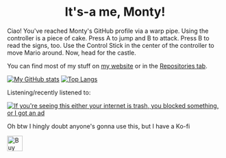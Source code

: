 <h1 align=center>It's-a me, Monty!</h1>



Ciao! You've reached Monty's GitHub profile via a warp pipe. Using the controller is a piece of cake. Press A to jump and B to attack. Press B to read the signs, too. Use the Control Stick in the center of the controller to move Mario around. Now, head for the castle.

You can find most of my stuff on [my website](https://www.monty.ga/) or in the [Repositories tab](https://github.com/montylion?tab=repositories).

[![My GitHub stats](https://github-readme-stats.vercel.app/api?username=montylion&show_icons=true&count_private=true&bg_color=2D333B&title_color=539BF5&text_color=ADBAC7&icon_color=2F90FF&hide_border=true&custom_title=My%20sad%20and%20disappointing%20GitHub%20Stats)](https://github.com/montylion?tab=repositories)
[![Top Langs](https://github-readme-stats.vercel.app/api/top-langs/?username=montylion&bg_color=2D333B&title_color=539BF5&text_color=ADBAC7&layout=compact&icon_color=2F90FF&hide_border=true&custom_title=I%27m%20sorry,%20it%27s%20JavaScript)](https://github.com/montylion?tab=repositories&q=&type=&language=javascript&sort=)


Listening/recently listened to:

[![If you're seeing this either your internet is trash, you blocked something, or I got an ad](https://spotify-github-profile.vercel.app/api/view.svg?uid=hpf4k9mlfq4fv7wm9pdjbbl1i&cover_image=true&theme=default)](https://spotify-github-profile.vercel.app/api/view?uid=hpf4k9mlfq4fv7wm9pdjbbl1i&redirect=true)


Oh btw I hingly doubt anyone's gonna use this, but I have a Ko-fi

<a href='https://ko-fi.com/montylion' target='_blank'><img height='36' style='border:0px;height:36px;' src='https://cdn.ko-fi.com/cdn/kofi5.png?v=2' border='0' alt='Buy Me a Coffee at ko-fi.com' /></a>
